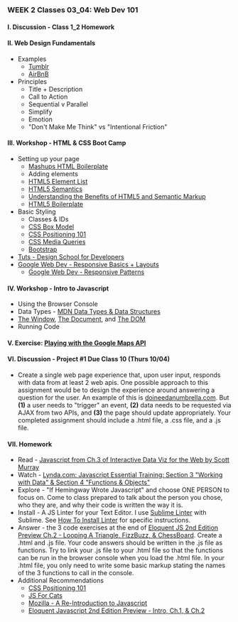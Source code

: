 ### WEEK 2 Classes 03_04: Web Dev 101  

#### I. Discussion - Class 1_2 Homework

#### II. Web Design Fundamentals
* Examples
	* [Tumblr](https://www.tumblr.com/)
	* [AirBnB](https://www.airbnb.com/)
* Principles 
	* Title + Description 
	* Call to Action
	* Sequential v Parallel
	* Simplify
	* Emotion
	* "Don't Make Me Think" vs "Intentional Friction"

#### III. Workshop - HTML & CSS Boot Camp
* Setting up your page
	* [Mashups HTML Boilerplate](https://github.com/craigprotzel/Mashups/blob/master/03_04_Web_Dev_101/HTML_Boilerplate/html_boilerplate.html)
	* Adding elements
	* [HTML5 Element List](https://developer.mozilla.org/en-US/docs/Web/Guide/HTML/HTML5/HTML5_element_list)	
	* [HTML5 Semantics](http://diveintohtml5.info/semantics.html) 
	* [Understanding the Benefits of HTML5 and Semantic Markup](http://www.webmechanix.com/advantages-of-html5-and-semantic-markup)
	* [HTML5 Boilerplate](http://html5boilerplate.com/)
* Basic Styling
	* Classes & IDs
	* [CSS Box Model](http://css-tricks.com/the-css-box-model/)
	* [CSS Positioning 101](http://alistapart.com/article/css-positioning-101) 
	* [CSS Media Queries](https://developer.mozilla.org/en-US/docs/Web/Guide/CSS/Media_queries)
	* [Bootstrap](http://getbootstrap.com/)
* [Tuts - Design School for Developers](http://webdesign.tutsplus.com/series/design-school-for-developers--webdesign-13793)
* [Google Web Dev - Responsive Basics + Layouts](https://developers.google.com/web/fundamentals/design-and-ui/responsive/)
	* [Google Web Dev - Responsive Patterns](https://developers.google.com/web/fundamentals/design-and-ui/responsive/patterns/?hl=en)

#### IV. Workshop - Intro to Javascript
* Using the Browser Console
* Data Types - [MDN Data Types & Data Structures](https://developer.mozilla.org/en-US/docs/Web/JavaScript/Data_structures)
* [The Window](https://developer.mozilla.org/en/docs/Web/API/Window), [The Document](https://developer.mozilla.org/en-US/docs/Web/API/document), and [The DOM](https://developer.mozilla.org/en-US/docs/Web/API/Document_Object_Model/Introduction)
* Running Code

#### V. Exercise: [Playing with the Google Maps API](https://developers.google.com/maps/documentation/javascript/tutorial)

#### VI. Discussion - Project #1 Due Class 10 (Thurs 10/04) 
* Create a single web page experience that, upon user input, responds with data from at least 2 web apis. One possible approach to this assignment would be to design the experience around answering a question for the user. An example of this is [doineedanumbrella.com](http://doineedanumbrella.com/). But **(1)** a user needs to "trigger" an event, **(2)** data needs to be requested via AJAX from two APIs, and **(3)** the page should update appropriately. Your completed assignment should include a .html file, a .css file, and a .js file.

#### VII. Homework
* Read - [Javascript from Ch.3 of Interactive Data Viz for the Web by Scott Murray](http://commlab.nyuad.im/media/ScottMurray_Javascript.pdf)
* Watch - [Lynda.com: Javascript Essential Training: Section 3 "Working with Data" & Section 4 "Functions & Objects"](http://www.nyu.edu/lynda)
* Explore - "If Hemingway Wrote Javascript" and choose ONE PERSON to focus on. Come to class prepared to talk about the person you chose, who they are, and why their code is written the way it is.
* Install - A JS Linter for your Text Editor. I use [Sublime Linter](http://www.sublimelinter.com/en/latest/index.html) with Sublime. See [How To Install Linter](https://github.com/craigprotzel/Mashups/tree/master/__HELP/How_To/Sublime_Linter) for specific instructions.
* Answer - the 3 code exercises at the end of [Eloquent JS 2nd Edition Preview Ch.2 - Looping A Triangle, FizzBuzz, & ChessBoard](http://eloquentjavascript.net/02_program_structure.html). Create a .html and .js file. Your code answers should be written in the .js file as functions. Try to link your .js file to your .html file so that the functions can be run in the browser console when you load the .html file. In your .html file, you only need to write some basic markup stating the names of the 3 functions to call in the console.
* Additional Recommendations
	* [CSS Positioning 101](http://alistapart.com/article/css-positioning-101)
	* [JS For Cats](http://jsforcats.com/)
	* [Mozilla - A Re-Introduction to Javascript](https://developer.mozilla.org/en-US/docs/Web/JavaScript/A_re-introduction_to_JavaScript)
	* [Eloquent Javascript 2nd Edition Preview - Intro, Ch.1, & Ch.2](http://eloquentjavascript.net/)
	


